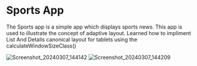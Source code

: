Sports App
==================================

The Sports app is a simple app which displays sports news. This app is used to illustrate 
the concept of adaptive layout. Learned how to impliment List And Details canonical layout for tablets using the calculateWindowSizeClass()

![Screenshot_20240307_144142](https://github.com/NickSidiropoulos/Sports-App/assets/12250619/2a17a8c1-6a2a-49f9-9882-c7ff0483a36a)
![Screenshot_20240307_144209](https://github.com/NickSidiropoulos/Sports-App/assets/12250619/aba3531e-46c6-4edf-99cc-951e1575218b)


